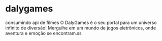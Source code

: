 # dalygames
 consumindo api de filmes
O DalyGames é o seu portal para um universo infinito de diversão! Mergulhe em um mundo de jogos eletrônicos, onde aventura e emoção se encontram.ss
